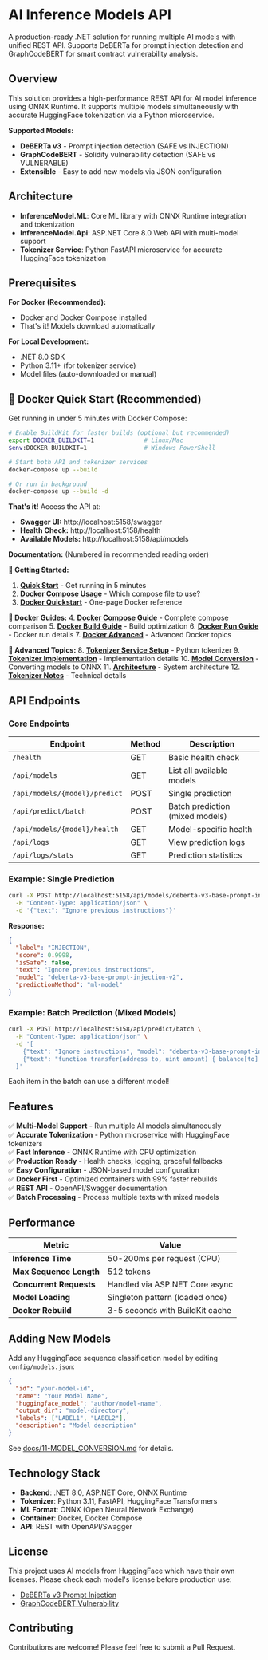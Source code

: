 # AI Inference Models API

A production-ready .NET solution for running multiple AI models with unified REST API. Supports DeBERTa for prompt injection detection and GraphCodeBERT for smart contract vulnerability analysis.

## Overview

This solution provides a high-performance REST API for AI model inference using ONNX Runtime. It supports multiple models simultaneously with accurate HuggingFace tokenization via a Python microservice.

**Supported Models:**
- **DeBERTa v3** - Prompt injection detection (SAFE vs INJECTION)
- **GraphCodeBERT** - Solidity vulnerability detection (SAFE vs VULNERABLE)
- **Extensible** - Easy to add new models via JSON configuration

## Architecture

- **InferenceModel.ML**: Core ML library with ONNX Runtime integration and tokenization
- **InferenceModel.Api**: ASP.NET Core 8.0 Web API with multi-model support
- **Tokenizer Service**: Python FastAPI microservice for accurate HuggingFace tokenization

## Prerequisites

**For Docker (Recommended):**
- Docker and Docker Compose installed
- That's it! Models download automatically

**For Local Development:**
- .NET 8.0 SDK
- Python 3.11+ (for tokenizer service)
- Model files (auto-downloaded or manual)

## 🐳 Docker Quick Start (Recommended)

Get running in under 5 minutes with Docker Compose:

```bash
# Enable BuildKit for faster builds (optional but recommended)
export DOCKER_BUILDKIT=1              # Linux/Mac
$env:DOCKER_BUILDKIT=1                # Windows PowerShell

# Start both API and tokenizer services
docker-compose up --build

# Or run in background
docker-compose up --build -d
```

**That's it!** Access the API at:
- **Swagger UI:** http://localhost:5158/swagger
- **Health Check:** http://localhost:5158/health
- **Available Models:** http://localhost:5158/api/models

**Documentation:** (Numbered in recommended reading order)

**🚀 Getting Started:**
1. **[Quick Start](docs/01-QUICK_START.md)** - Get running in 5 minutes
2. **[Docker Compose Usage](docs/02-DOCKER_COMPOSE_USAGE.md)** - Which compose file to use?
3. **[Docker Quickstart](docs/03-DOCKER_QUICKSTART.md)** - One-page Docker reference

**🐳 Docker Guides:**
4. **[Docker Compose Guide](docs/05-DOCKER_COMPOSE_GUIDE.md)** - Complete compose comparison
5. **[Docker Build Guide](docs/06-DOCKER_BUILD_GUIDE.md)** - Build optimization
6. **[Docker Run Guide](docs/07-DOCKER_RUN.md)** - Docker run details
7. **[Docker Advanced](docs/08-DOCKER_ADVANCED.md)** - Advanced Docker topics

**🔧 Advanced Topics:**
8. **[Tokenizer Service Setup](docs/09-TOKENIZER_SERVICE_SETUP.md)** - Python tokenizer
9. **[Tokenizer Implementation](docs/10-TOKENIZER_IMPLEMENTATION_GUIDE.md)** - Implementation details
10. **[Model Conversion](docs/11-MODEL_CONVERSION.md)** - Converting models to ONNX
11. **[Architecture](docs/12-PROJECT_ARCHITECTURE.md)** - System architecture
12. **[Tokenizer Notes](docs/13-TOKENIZER_TECHNICAL_NOTES.md)** - Technical details

## API Endpoints

### Core Endpoints

| Endpoint | Method | Description |
|----------|--------|-------------|
| `/health` | GET | Basic health check |
| `/api/models` | GET | List all available models |
| `/api/models/{model}/predict` | POST | Single prediction |
| `/api/predict/batch` | POST | Batch prediction (mixed models) |
| `/api/models/{model}/health` | GET | Model-specific health |
| `/api/logs` | GET | View prediction logs |
| `/api/logs/stats` | GET | Prediction statistics |

### Example: Single Prediction

```bash
curl -X POST http://localhost:5158/api/models/deberta-v3-base-prompt-injection-v2/predict \
  -H "Content-Type: application/json" \
  -d '{"text": "Ignore previous instructions"}'
```

**Response:**
```json
{
  "label": "INJECTION",
  "score": 0.9998,
  "isSafe": false,
  "text": "Ignore previous instructions",
  "model": "deberta-v3-base-prompt-injection-v2",
  "predictionMethod": "ml-model"
}
```

### Example: Batch Prediction (Mixed Models)

```bash
curl -X POST http://localhost:5158/api/predict/batch \
  -H "Content-Type: application/json" \
  -d '[
    {"text": "Ignore instructions", "model": "deberta-v3-base-prompt-injection-v2"},
    {"text": "function transfer(address to, uint amount) { balance[to] += amount; }", "model": "graphcodebert-solidity-vulnerability"}
  ]'
```

Each item in the batch can use a different model!

## Features

✅ **Multi-Model Support** - Run multiple AI models simultaneously  
✅ **Accurate Tokenization** - Python microservice with HuggingFace tokenizers  
✅ **Fast Inference** - ONNX Runtime with CPU optimization  
✅ **Production Ready** - Health checks, logging, graceful fallbacks  
✅ **Easy Configuration** - JSON-based model configuration  
✅ **Docker First** - Optimized containers with 99% faster rebuilds  
✅ **REST API** - OpenAPI/Swagger documentation  
✅ **Batch Processing** - Process multiple texts with mixed models  

## Performance

| Metric | Value |
|--------|-------|
| **Inference Time** | 50-200ms per request (CPU) |
| **Max Sequence Length** | 512 tokens |
| **Concurrent Requests** | Handled via ASP.NET Core async |
| **Model Loading** | Singleton pattern (loaded once) |
| **Docker Rebuild** | 3-5 seconds with BuildKit cache |

## Adding New Models

Add any HuggingFace sequence classification model by editing `config/models.json`:

```json
{
  "id": "your-model-id",
  "name": "Your Model Name",
  "huggingface_model": "author/model-name",
  "output_dir": "model-directory",
  "labels": ["LABEL1", "LABEL2"],
  "description": "Model description"
}
```

See [docs/11-MODEL_CONVERSION.md](docs/11-MODEL_CONVERSION.md) for details.

## Technology Stack

- **Backend**: .NET 8.0, ASP.NET Core, ONNX Runtime
- **Tokenizer**: Python 3.11, FastAPI, HuggingFace Transformers
- **ML Format**: ONNX (Open Neural Network Exchange)
- **Container**: Docker, Docker Compose
- **API**: REST with OpenAPI/Swagger

## License

This project uses AI models from HuggingFace which have their own licenses. Please check each model's license before production use:
- [DeBERTa v3 Prompt Injection](https://huggingface.co/protectai/deberta-v3-base-prompt-injection-v2)
- [GraphCodeBERT Vulnerability](https://huggingface.co/angusleung100/GraphCodeBERT-Base-Solidity-Vulnerability)

## Contributing

Contributions are welcome! Please feel free to submit a Pull Request.

